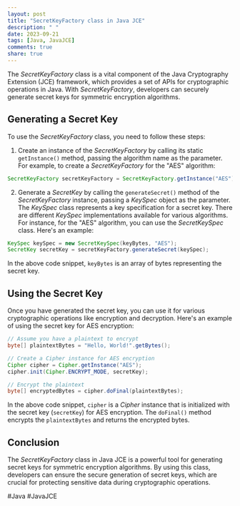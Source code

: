 ```yaml
---
layout: post
title: "SecretKeyFactory class in Java JCE"
description: " "
date: 2023-09-21
tags: [Java, JavaJCE]
comments: true
share: true
---
```


The *SecretKeyFactory* class is a vital component of the Java Cryptography Extension (JCE) framework, which provides a set of APIs for cryptographic operations in Java. With *SecretKeyFactory*, developers can securely generate secret keys for symmetric encryption algorithms.

## Generating a Secret Key

To use the *SecretKeyFactory* class, you need to follow these steps:

1. Create an instance of the *SecretKeyFactory* by calling its static `getInstance()` method, passing the algorithm name as the parameter. For example, to create a *SecretKeyFactory* for the "AES" algorithm:

```java
SecretKeyFactory secretKeyFactory = SecretKeyFactory.getInstance("AES");
```

2. Generate a *SecretKey* by calling the `generateSecret()` method of the *SecretKeyFactory* instance, passing a *KeySpec* object as the parameter. The *KeySpec* class represents a key specification for a secret key. There are different *KeySpec* implementations available for various algorithms. For instance, for the "AES" algorithm, you can use the *SecretKeySpec* class. Here's an example:

```java
KeySpec keySpec = new SecretKeySpec(keyBytes, "AES");
SecretKey secretKey = secretKeyFactory.generateSecret(keySpec);
```

In the above code snippet, `keyBytes` is an array of bytes representing the secret key.

## Using the Secret Key

Once you have generated the secret key, you can use it for various cryptographic operations like encryption and decryption. Here's an example of using the secret key for AES encryption:

```java
// Assume you have a plaintext to encrypt
byte[] plaintextBytes = "Hello, World!".getBytes();

// Create a Cipher instance for AES encryption
Cipher cipher = Cipher.getInstance("AES");
cipher.init(Cipher.ENCRYPT_MODE, secretKey);

// Encrypt the plaintext
byte[] encryptedBytes = cipher.doFinal(plaintextBytes);
```

In the above code snippet, `cipher` is a *Cipher* instance that is initialized with the secret key (`secretKey`) for AES encryption. The `doFinal()` method encrypts the `plaintextBytes` and returns the encrypted bytes.

## Conclusion

The *SecretKeyFactory* class in Java JCE is a powerful tool for generating secret keys for symmetric encryption algorithms. By using this class, developers can ensure the secure generation of secret keys, which are crucial for protecting sensitive data during cryptographic operations.

#Java  #JavaJCE